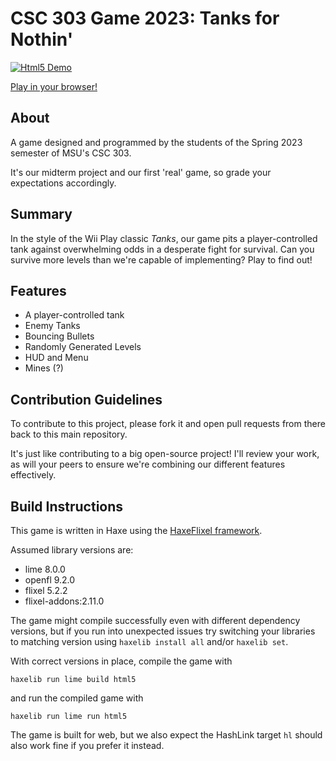 # CSC 303 Game 2023: Tanks for Nothin'
[![Html5 Demo](https://github.com/SamBumgardner/csc-303-game-2023/actions/workflows/deploy-pages.yml/badge.svg)](https://github.com/SamBumgardner/csc-303-game-2023/actions/workflows/deploy-pages.yml)

[Play in your browser!](https://sambumgardner.github.io/csc-303-game-2023/)

## About
A game designed and programmed by the students of the Spring 2023 semester of MSU's CSC 303.

It's our midterm project and our first 'real' game, so grade your expectations accordingly.

## Summary
In the style of the Wii Play classic *Tanks*, our game pits a player-controlled tank against overwhelming odds in a desperate fight for survival. Can you survive more levels than we're capable of implementing? Play to find out!

## Features
* A player-controlled tank
* Enemy Tanks
* Bouncing Bullets
* Randomly Generated Levels
* HUD and Menu
* Mines (?)

## Contribution Guidelines
To contribute to this project, please fork it and open pull requests from there back to this main repository.

It's just like contributing to a big open-source project! I'll review your work, as will your peers to ensure we're combining our different features effectively.

## Build Instructions
This game is written in Haxe using the [HaxeFlixel framework](https://haxeflixel.com/).

Assumed library versions are:
* lime 8.0.0
* openfl 9.2.0
* flixel 5.2.2
* flixel-addons:2.11.0

The game might compile successfully even with different dependency versions, but if you run into unexpected issues try switching your libraries to matching version using `haxelib install all` and/or `haxelib set`.

With correct versions in place, compile the game with
```
haxelib run lime build html5
```
and run the compiled game with 
```
haxelib run lime run html5
```
The game is built for web, but we also expect the HashLink target `hl` should also work fine if you prefer it instead.
